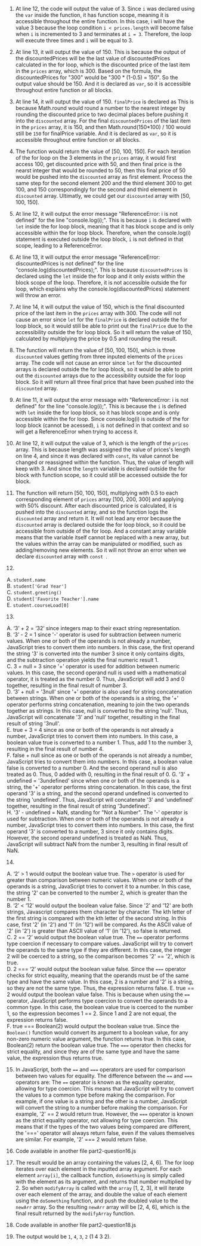 1. At line 12, the code will output the value of 3. Since `i` was declared using the `var` inside the function, it has function scope, meaning it is accessible throughout the entire function. In this case, i will have the value 3 because the loop condition `i < prices.length` will become false when `i` is incremented to 3 and terminates at `i = 3`. Therefore, the loop will execute three times and `i` will be equal to 3.

2. At line 13, it will output the value of 150. This is because the output of the discountedPrices will be the last value of discountedPrices calculated in the for loop, which is the discounted price of the last item in the `prices` array, which is 300. Based on the formula, the discountedPrices for "300" would be "300 * (1-0.5) = 150". So the output value should be 150. And it is declared as `var`, so it is accessible throughout entire function or all blocks.

3. At line 14, it will output the value of 150. `finalPrice` is declared as This is because Math.round would round a number to the nearest integer by rounding the discounted price to two decimal places before pushing it into the `discounted` array. For the final `discountedPrices` of the last item in the `prices` array, it is 150, and then Math.round(150*100) / 100 would still be `150` for finalPrice variable. And it is declared as `var`, so it is accessible throughout entire function or all blocks.

4. The function would return the value of [50, 100, 150]. For each iteration of the for loop on the 3 elements in the `prices` array, it would first access 100, get discounted price with 50, and then final price is the nearst integer that would be rounded to 50, then this final price of 50 would be pushed into the `discounted` array as first element. Process the same step for the second element 200 and the third element 300 to get 100, and 150 correspondingly for the second and third elememt in `discounted` array. Ultimatly, we could get our `discounted` array with [50, 100, 150].

5. At line 12, it will output the error message "ReferenceError: i is not defined" for the line "console.log(i);". This is because `i` is declared with `let` inside the for loop block, meaning that it has block scope and is only accessible within the for loop block. Therefore, when the console.log(i) statement is executed outside the loop block, `i` is not defined in that scope, leading to a ReferenceError.

6. At line 13, it will output the error message "ReferenceError: discountedPrices is not defined" for the line "console.log(discountedPrices);". This is because `discountedPrices` is declared using the `let` inside the for loop and it only exists within the block scope of the loop. Therefore, it is not accessible outside the for loop, which explains why the console.log(discountedPrices) statement will throw an error.

7. At line 14, it will output the value of 150, which is the final discounted price of the last item in the `prices` array with 300. The code will not cause an error since `let` for the `finalPrice` is declared outside the for loop block, so it would still be able to print out the `finalPrice` due to the accessibility outside the for loop block. So it will return the value of 150, calculated by multiplying the price by 0.5 and rounding the result.

8. The function will return the value of [50, 100, 150], which is three `discounted` values getting from three inputed elements of the `prices` array. The code will not cause an error since `let` for the discounted arrays is declared outside the for loop block, so it would be able to print out the `discounted` arrays due to the accessibility outside the for loop block. So it will return all three final price that have been pushed into the `discounted` array.

9. At line 11, it will output the error message with "ReferenceError: i is not defined" for the line "console.log(i);". This is because the `i` is defined with `let` inside the for loop block, so it has block scope and is only accessible within the for loop. Since console.log(i) is outside of the for loop block (cannot be acessed), `i` is not defined in that context and so will get a ReferenceError when trying to access it.

10. At line 12, it will output the value of 3, which is the length of the `prices` array. This is because length was assigned the value of prices's length on line 4, and since it was declared with `const`, its value cannot be changed or reassigned within the function. Thus, the value of length will keep with 3. And since the `length` variable is declared outside the for block with function scope, so it could still be accessed outside the for block. 

11. The function will return [50, 100, 150], multiplying with 0.5 to each corresponding element of `prices` array [100, 200, 300] and applying with 50% discount. After each discounted price is calculated, it is pushed into the `discounted` array, and so the function logs the `discounted` array and return it. It will not lead any error because the `discounted` array is declared outside the for loop block, so it could be accessible from outside of the for loop. And a constant array variable means that the variable itself cannot be replaced with a new array, but the values within the array can be manipulated or modified, such as adding/removing new elements. So it will not throw an error when we declare `discounted` array with `const `.

12. 
A. `student.name` <br>
B. `student['Grad Year']` <br>
C. `student.greeting()` <br>
D. `student['Favorite Teacher'].name` <br>
E. `student.courseLoad[0]` <br>

13. 
A. ‘3’ + 2 = ‘32’ since integers map to their exact string representation. <br>
B. ‘3’ - 2 = 1 since '-' operator is used for subtraction between numeric values. When one or both of the operands is not already a number, JavaScript tries to convert them into numbers. In this case, the first operand the string '3' is converted into the number 3 since it only contains digits, and the subtraction operation yields the final numeric result 1. <br>
C. 3 + null = 3 since '+' operator is used for addition between numeric values. In this case, the second operand null is used with a mathematical operator, it is treated as the number 0. Thus, JavaScript will add 3 and 0 together, resulting in the final result of number 3. <br>
D. ‘3’ + null = '3null' since '+' operator is also used for string concatenation between strings. When one or both of the operands is a string, the '+' operator performs string concatenation, meaning to join the two operands together as strings. In this case, null is converted to the string 'null'. Thus, JavaScript will concatenate '3' and 'null' together, resulting in the final result of string '3null'. <br>
E. true + 3 = 4 since as one or both of the operands is not already a number, JavaScript tries to convert them into numbers. In this case, a boolean value true is converted to a number 1. Thus, add 1 to the number 3, resulting in the final result of number 4. <br>
F. false + null since as one or both of the operands is not already a number, JavaScript tries to convert them into numbers. In this case, a boolean value false is converted to a number 0. And the second operand null is also treated as 0. Thus, 0 added with 0, resulting in the final result of 0.
G. '3' + undefined = '3undefined' since when one or both of the operands is a string, the '+' operator performs string concatenation. In this case, the first operand '3' is a string, and the second operand undefined is converted to the string 'undefined'. Thus, JavaScript will concatenate '3' and 'undefined' together, resulting in the final result of string '3undefined'. <br>
H. '3' - undefined = NaN, standing for "Not a Number". The '-' operator is used for subtraction. When one or both of the operands is not already a number, JavaScript tries to convert them into numbers. In this case, the first operand '3' is converted to a number, 3 since it only contains digits. However, the second operand undefined is treated as NaN. Thus, JavaScript will subtract NaN from the number 3, resulting in final result of NaN.

14. 
A. ‘2’ > 1 would output the boolean value true. The `>` operator is used for greater than comparison between numeric values. When one or both of the operands is a string, JavaScript tries to convert it to a number. In this case, the string '2' can be converted to the number 2, which is greater than the number 1. <br>
B. ‘2’ < ‘12’ would output the boolean value false. Since '2' and '12' are both strings, Javascript compares them character by character. The kth letter of the first string is compared with the kth letter of the second string. In this case, first '2' (in '2') and '1' (in '12') will be compared. As the ASCII value of '2' (in '2') is greater than ASCII value of '1' (in '12'), so false is returned. <br>
C. 2 == ‘2’ would output the boolean value true. The `==` operator performs type coercion if necessary to compare values. JavaScript will try to convert the operands to the same type if they are different. In this case, the integer 2 will be coerced to a string, so the comparison becomes '2' == '2', which is true. <br>
D. 2 === ‘2’ would output the boolean value false. Since the `===` operator checks for strict equality, meaning that the operands must be of the same type and have the same value. In this case, 2 is a number and '2' is a string, so they are not the same type. Thus, the expression returns false.
E. true == 2 would output the boolean value false. This is because when using the `==` operator, JavaScript performs type coercion to convert the operands to a common type. In this case, the boolean value true is coerced to the number 1, so the expression becomes 1 == 2. Since 1 and 2 are not equal, the expression returns false. <br>
F. true === Boolean(2) would output the boolean value true. Since the `Boolean()` function would convert its argument to a boolean value, for any non-zero numeric value argument, the function returns true. In this case, Boolean(2) return the boolean value true. The `===` operator then checks for strict equality, and since they are of the same type and have the same value, the expression thus returns true.

15. In JavaScript, both the `==` and `===` operators are used for comparison between two values for equality. The difference between the `==` and `===` operators are: The `==` operator is known as the equality operator, allowing for type coercion. This means that JavaScript will try to convert the values to a common type before making the comparison. For example, if one value is a string and the other is a number, JavaScript will convert the string to a number before making the comparison. For example, '2' == 2 would return true. However, the `===` operator is known as the strict equality operator, not allowing for type coercion. This means that if the types of the two values being compared are different, the '===' operator will always return false, even if the values themselves are similar. For example, '2' === 2 would return false.

16. Code available in another file part2-question16.js

17. The result would be an array containing the values [2, 4, 6]. The for loop iterates over each element in the inputted array argument. For each element `array[i]`, the callback function, `doSomething` is simply called with the element as its argument, and returns that number multiplied by 2. So when `modifyArray` is called with the `array` [1, 2, 3], it will iterate over each element of the array, and double the value of each element using the `doSomething` function, and push the doubled value to the `newArr` array. So the resulting `newArr` array will be [2, 4, 6], which is the final result returned by the `modifyArray` function.

18. Code available in another file part2-question18.js

19. The output would be `1`, `4`, `3`, `2` (1 4 3 2).